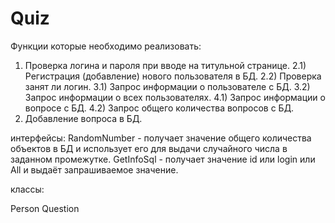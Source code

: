 # Quiz

Функции которые необходимо реализовать:
1) Проверка логина и пароля при вводе на титульной странице.
2.1) Регистрация (добавление) нового пользователя в БД.
2.2) Проверка занят ли логин.
3.1) Запрос информации о пользователе с БД.
3.2) Запрос информации о всех пользователях.
4.1) Запрос информации о вопросе с БД.
4.2) Запрос общего количества вопросов с БД.
5) Добавление вопроса в БД.

интерфейсы:
RandomNumber - получает значение общего количества объектов в БД и использует его для выдачи случайного числа в заданном
промежутке.
GetInfoSql - получает значение id или login или All и выдаёт запрашиваемое значение.

классы:

Person
Question
